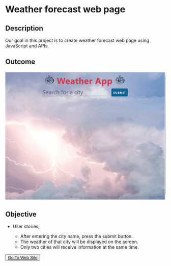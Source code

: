 # Weather forecast web page

## Description

Our goal in this project is to create weather forecast web page using JavaScript and APIs.

## Outcome

![Project 029](./weather.gif)

## Objective

-  User stories;

    - After entering the city name, press the submit button.
    - The weather of that city will be displayed on the screen.
    - Only two cities will receive information at the same time.
    


<button><a href="https://muratbzc.github.io/wheather_app/">Go To Web Site</a></button>
